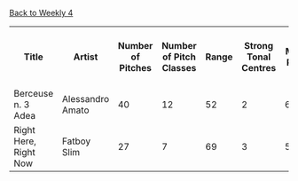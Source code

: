 <table>  
<tr>  
<th>Title</th>
<th>Artist</th>  
<th>Number of Pitches</th>
<th>Number of Pitch Classes</th>
<th>Range</th>
<th>Strong Tonal Centres</th>
<th>Mean Pitch</th>
<th>Mean Pitch Class</th>
<th>Most Common Pitch</th> 
<th>Most Common Pitch Class</th>  
<th>Interval Between Most Prevalent Pitches</th>  
<th>Pitch Variability</th> 
<th>Most Common Melodic Interval</th> 
</tr>

<tr> 
<td>Berceuse n. 3 Adea</td>
<td>Alessandro Amato</td>
<td>40</td>
<td>12</td>
<td>52</td>
<td>2</td>
<td>67</td>
<td>2</td>
<td>6.014</td> 
<td>69</td>
<td>9</td>  
<td>2</td> 
<td>10.13</td>  
</tr>

<tr> 
<td>Right Here, Right Now</td>
<td>Fatboy Slim</td>
<td>27</td>
<td>7</td>
<td>69</td>
<td>3</td>
<td>59.16</td>
<td>5.765</td>
<td>46</td> 
<td>10</td>
<td>24</td>  
<td>17.32</td> 
<td>2</td>   
</tr>

























[Back to Weekly 4](week4task.md)





